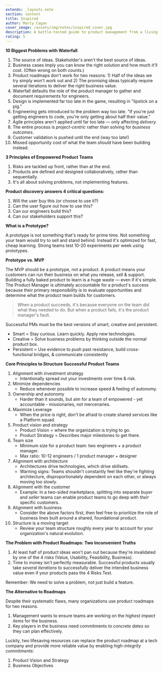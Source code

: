 ```yaml
---
extends: _layouts.note
section: content
title: Inspired
author: Marty Cagan
cover_image: /assets/img/notes/inspired_cover.jpg
description: A battle-tested guide to product management from a living Silicon Valley legend. Highly recommend if you want to deeply understand the ins-and-outs of customer-driven product discovery.
rating: 5
---
```


**10 Biggest Problems with Waterfall**

1. The source of ideas. Stakeholder's aren't the best source of ideas.
2. Business cases imply you can know the right solution and how much it'll cost. (Often wrong on both counts.)
3. Product roadmaps don't work for two reasons: 1) Half of the ideas we try simply won't work out and 2) The promising ideas typically require several iterations to deliver the right business value.
4. Waterfall defaults the role of the product manager to gather and document requirements for engineers.
5. Design is implemented far too late in the game, resulting in "lipstick on a pig."
6. Engineering gets introduced to the problem way too late. "If you're just getting engineers to code, you're only getting about half their value."
7. Agile principles aren't applied until far too late — only affecting _delivery._
8. The entire process is _project-centric_ rather than solving for _business outcomes_.
9. Customer validation is pushed until the end (way too late!)
10. Missed opportunity cost of what the team _should_ have been building instead.

**3 Principles of Empowered Product Teams**

1. Risks are tackled up front, rather than at the end.
2. Products are defined and designed collaboratively, rather than sequentially.
3. It's all about solving problems, not implementing features.

**Product discovery answers 4 critical questions:**

1. Will the user buy this (or choose to use it?)
2. Can the user figure out how to use this?
3. Can our engineers build this?
4. Can our stakeholders support this?

**What is a Prototype?**

A prototype is not something that's ready for prime time. Not something your team would try to sell and stand behind. Instead it's optimized for fast, cheap learning. Strong teams test 10-20 experiments per week using prototypes.

**Prototype vs. MVP**

The MVP should be a prototype, not a product. A product means your customers can run their business on what you release, sell & support. Building a fully baked product to learn is a huge waste — even if it's simple.
The Product Manager is ultimately accountable for a product's success because their primary responsibility is to evaluate opportunities and determine what the product team builds for customers.

> When a product succeeds, it's because everyone on the team did what they needed to do. But when a product fails, it's the product manager's fault.

Successful PMs must be the best versions of smart, creative and persistent.

- Smart = Stay curious. Learn quickly. Apply new technologies.
- Creative = Solve business problems by thinking outside the normal product box.
- Persistent = Use evidence to push past resistance, build cross-functional bridges, & communicate consistently

**Core Principles to Structure Successful Product Teams**

1. Alignment with investment strategy
    - Intentionally spread out your investments over time & risk.
2. Minimize dependencies
    - Reduce whenever possible to increase speed & feeling of autonomy.
3. Ownership and autonomy
    - Harder than it sounds, but aim for a team of empowered - yet accountable - missionaries, not mercenaries.
4. Maximize Leverage
    - When the price is right, don't be afraid to create shared services like a Platform squad.
5. Product vision and strategy
    - Product Vision = where the organization is trying to go.
    - Product Strategy = Describes major milestones to get there.
6. Team size
    - Minimum size for a product team: two engineers + a product manager.
    - Max ratio: 10-12 engineers / 1 product manager + designer
7. Alignment with architecture
    - Architectures drive technologies, which drive skillsets.
    - Warning signs: Teams shouldn't constantly feel like they're fighting architecture, disproportionately dependent on each other, or always moving too slowly.
8. Alignment with the customer
    - Example: In a two-sided marketplace, splitting into separate *buyer* and *seller* teams can enable product teams to go deep with *their* specific customers.
9. Alignment with business
    - Consider the above factors first, then feel free to prioritize the role of business lines built around a shared, foundational product.
10. Structure is a moving target
    - Review your team structure roughly every year to account for your organization's natural evolution.

**The Problem with Product Roadmaps: Two Inconvenient Truths**

1. At least half of product ideas won't pan out because they're invalidated by one of the 4 risks (Value, Usability, Feasibility, Business). 
2. Time to money isn't perfectly measurable. Successful products usually take *several iterations* to successfully deliver the intended business value even if your products pass the 4 Risks Test.

Remember: We need to solve a problem, not just build a feature.

**The Alternative to Roadmaps**

Despite their systematic flaws, many organizations use product roadmaps for two reasons.

1. Management wants to ensure teams are working on the *highest impact items* for the business.
2. Key players in the business need commitments to *concrete dates* so they can plan effectively.

Luckily, two lifesaving resources can replace the product roadmap at a tech company and provide more reliable value by enabling *high-integrity commitments*:

1. Product Vision and Strategy
2. Business Objectives
